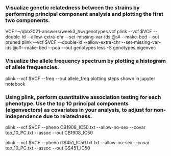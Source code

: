 ### Visualize genetic relatedness between the strains by performing principal component analysis and plotting the first two components.
VCF=~/qbb2021-answers/week3_hw/genotypes.vcf
plink --vcf $VCF --double-id --allow-extra-chr --set-missing-var-ids @:#  --make-bed --out pruned
plink --vcf $VCF --double-id --allow-extra-chr --set-missing-var-ids @:#--make-bed --pca --out genotypes
less -S genotypes.eigenvec

### Visualize the allele frequency spectrum by plotting a histogram of allele frequencies.
plink --vcf $VCF --freq --out allele_freq
plotting steps shown in jupyter notebook

### Using plink, perform quantitative association testing for each phenotype. Use the top 10 principal components (eigenvectors) as covariates in your analysis, to adjust for non-independence due to relatedness.

plink --vcf $VCF --pheno CB1908_IC50.txt --allow-no-sex --covar top_10_PC.txt --assoc --out CB1908_IC50

plink --vcf $VCF --pheno GS451_IC50.txt.txt --allow-no-sex --covar top_10_PC.txt --assoc --out GS451_IC50

